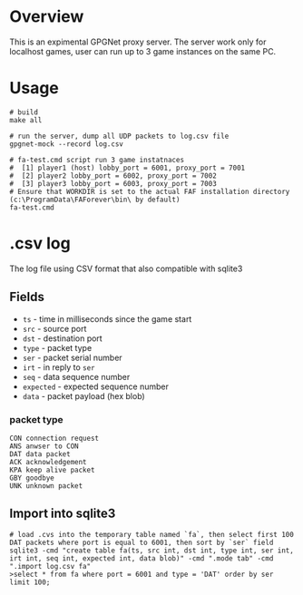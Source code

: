 # Overview

This is an expimental GPGNet proxy server.
The server work only for localhost games, user can run up to 3 game instances on the same PC.

# Usage

    # build 
    make all

    # run the server, dump all UDP packets to log.csv file
    gpgnet-mock --record log.csv

    # fa-test.cmd script run 3 game instatnaces
    #  [1] player1 (host) lobby_port = 6001, proxy_port = 7001
    #  [2] player2 lobby_port = 6002, proxy_port = 7002
    #  [3] player3 lobby_port = 6003, proxy_port = 7003
    # Ensure that WORKDIR is set to the actual FAF installation directory (c:\ProgramData\FAForever\bin\ by default)
    fa-test.cmd

# .csv log

The log file using CSV format that also compatible with sqlite3

## Fields

- `ts` - time in milliseconds since the game start
- `src` - source port
- `dst` - destination port
- `type` - packet type
- `ser` - packet serial number
- `irt` - in reply to `ser`
- `seq` - data sequence number
- `expected` - expected sequence number
- `data` - packet payload (hex blob)

### packet type
    
    CON connection request
    ANS anwser to CON
    DAT data packet
    ACK acknowledgement
    KPA keep alive packet
    GBY goodbye
    UNK unknown packet

## Import into sqlite3

    # load .cvs into the temporary table named `fa`, then select first 100 DAT packets where port is equal to 6001, then sort by `ser` field
    sqlite3 -cmd "create table fa(ts, src int, dst int, type int, ser int, irt int, seq int, expected int, data blob)" -cmd ".mode tab" -cmd ".import log.csv fa"
    >select * from fa where port = 6001 and type = 'DAT' order by ser limit 100;

